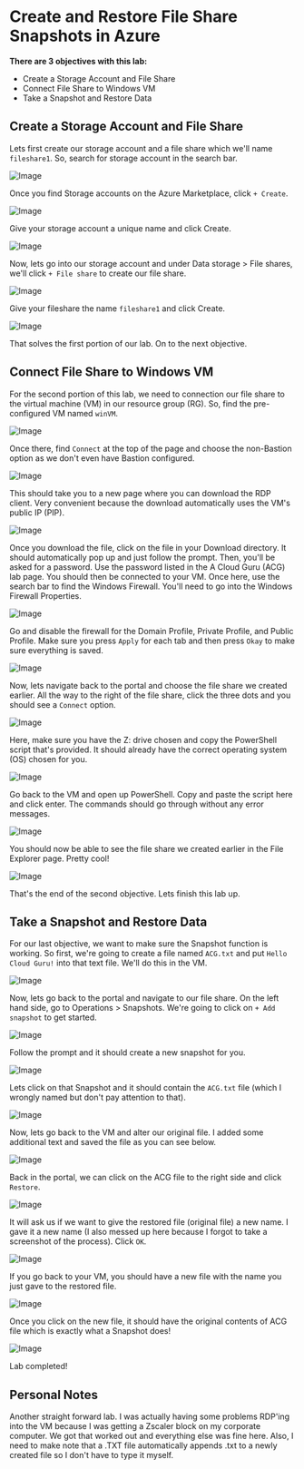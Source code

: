 # Create and Restore File Share Snapshots in Azure

**There are 3 objectives with this lab:**
* Create a Storage Account and File Share
* Connect File Share to Windows VM
* Take a Snapshot and Restore Data

## Create a Storage Account and File Share

Lets first create our storage account and a file share which we'll name `fileshare1`. So, search for storage account in the search bar. 

![Image](AzureFileSnapshots1.png)

Once you find Storage accounts on the Azure Marketplace, click `+ Create`.

![Image](AzureFileSnapshots2.png)

Give your storage account a unique name and click Create. 

![Image](AzureFileSnapshots3.png)

Now, lets go into our storage account and under Data storage > File shares, we'll click `+ File share` to create our file share. 

![Image](AzureFileSnapshots4.png)

Give your fileshare the name `fileshare1` and click Create.

![Image](AzureFileSnapshots5.png)

That solves the first portion of our lab. On to the next objective. 

## Connect File Share to Windows VM

For the second portion of this lab, we need to connection our file share to the virtual machine (VM) in our resource group (RG). So, find the pre-configured VM named `winVM`. 

![Image](AzureFileSnapshots6.png)

Once there, find `Connect` at the top of the page and choose the non-Bastion option as we don't even have Bastion configured. 

![Image](AzureFileSnapshots7.png)

This should take you to a new page where you can download the RDP client. Very convenient because the download automatically uses the VM's public IP (PIP).

![Image](AzureFileSnapshots8.png)

Once you download the file, click on the file in your Download directory. It should automatically pop up and just follow the prompt. Then, you'll be asked for a password. Use the password listed in the A Cloud Guru (ACG) lab page. You should then be connected to your VM. Once here, use the search bar to find the Windows Firewall. You'll need to go into the Windows Firewall Properties. 

![Image](AzureFileSnapshots9.png)

Go and disable the firewall for the Domain Profile, Private Profile, and Public Profile. Make sure you press `Apply` for each tab and then press `Okay` to make sure everything is saved. 

![Image](AzureFileSnapshots10.png)

Now, lets navigate back to the portal and choose the file share we created earlier. All the way to the right of the file share, click the three dots and you should see a `Connect` option. 

![Image](AzureFileSnapshots11.png)

Here, make sure you have the Z: drive chosen and copy the PowerShell script that's provided. It should already have the correct operating system (OS) chosen for you. 

![Image](AzureFileSnapshots12.png)

Go back to the VM and open up PowerShell. Copy and paste the script here and click enter. The commands should go through without any error messages. 

![Image](AzureFileSnapshots13.png)

You should now be able to see the file share we created earlier in the File Explorer page. Pretty cool!

![Image](AzureFileSnapshots14.png)

That's the end of the second objective. Lets finish this lab up. 


## Take a Snapshot and Restore Data

For our last objective, we want to make sure the Snapshot function is working. So first, we're going to create a file named `ACG.txt` and put `Hello Cloud Guru!` into that text file. We'll do this in the VM. 

![Image](AzureFileSnapshots15.png)

Now, lets go back to the portal and navigate to our file share. On the left hand side, go to Operations > Snapshots. We're going to click on `+ Add snapshot` to get started. 

![Image](AzureFileSnapshots16.png)

Follow the prompt and it should create a new snapshot for you. 

![Image](AzureFileSnapshots17.png)

Lets click on that Snapshot and it should contain the `ACG.txt` file (which I wrongly named but don't pay attention to that). 

![Image](AzureFileSnapshots18.png)

Now, lets go back to the VM and alter our original file. I added some additional text and saved the file as you can see below. 

![Image](AzureFileSnapshots19.png)

Back in the portal, we can click on the ACG file to the right side and click `Restore`.

![Image](AzureFileSnapshots20.png)

It will ask us if we want to give the restored file (original file) a new name. I gave it a new name (I also messed up here because I forgot to take a screenshot of the process). Click `OK`.

![Image](AzureFileSnapshots21.png)

If you go back to your VM, you should have a new file with the name you just gave to the restored file. 

![Image](AzureFileSnapshots22.png)

Once you click on the new file, it should have the original contents of ACG file which is exactly what a Snapshot does!

![Image](AzureFileSnapshots23.png)

Lab completed!

## Personal Notes

Another straight forward lab. I was actually having some problems RDP'ing into the VM because I was getting a Zscaler block on my corporate computer. We got that worked out and everything else was fine here. Also, I need to make note that a .TXT file automatically appends .txt to a newly created file so I don't have to type it myself. 

